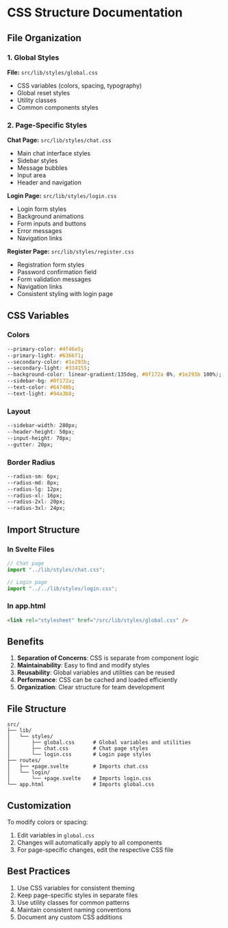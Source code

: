 # CSS Structure Documentation

## File Organization

### 1. Global Styles
**File:** `src/lib/styles/global.css`
- CSS variables (colors, spacing, typography)
- Global reset styles
- Utility classes
- Common components styles

### 2. Page-Specific Styles
**Chat Page:** `src/lib/styles/chat.css`
- Main chat interface styles
- Sidebar styles
- Message bubbles
- Input area
- Header and navigation

**Login Page:** `src/lib/styles/login.css`
- Login form styles
- Background animations
- Form inputs and buttons
- Error messages
- Navigation links

**Register Page:** `src/lib/styles/register.css`
- Registration form styles
- Password confirmation field
- Form validation messages
- Navigation links
- Consistent styling with login page

## CSS Variables

### Colors
```css
--primary-color: #4f46e5;
--primary-light: #6366f1;
--secondary-color: #1e293b;
--secondary-light: #334155;
--background-color: linear-gradient(135deg, #0f172a 0%, #1e293b 100%);
--sidebar-bg: #0f172a;
--text-color: #64748b;
--text-light: #94a3b8;
```

### Layout
```css
--sidebar-width: 280px;
--header-height: 50px;
--input-height: 70px;
--gutter: 20px;
```

### Border Radius
```css
--radius-sm: 6px;
--radius-md: 8px;
--radius-lg: 12px;
--radius-xl: 16px;
--radius-2xl: 20px;
--radius-3xl: 24px;
```

## Import Structure

### In Svelte Files
```javascript
// Chat page
import "../lib/styles/chat.css";

// Login page  
import "../../lib/styles/login.css";
```

### In app.html
```html
<link rel="stylesheet" href="/src/lib/styles/global.css" />
```

## Benefits

1. **Separation of Concerns**: CSS is separate from component logic
2. **Maintainability**: Easy to find and modify styles
3. **Reusability**: Global variables and utilities can be reused
4. **Performance**: CSS can be cached and loaded efficiently
5. **Organization**: Clear structure for team development

## File Structure
```
src/
├── lib/
│   └── styles/
│       ├── global.css      # Global variables and utilities
│       ├── chat.css        # Chat page styles
│       └── login.css       # Login page styles
├── routes/
│   ├── +page.svelte        # Imports chat.css
│   └── login/
│       └── +page.svelte    # Imports login.css
└── app.html                # Imports global.css
```

## Customization

To modify colors or spacing:
1. Edit variables in `global.css`
2. Changes will automatically apply to all components
3. For page-specific changes, edit the respective CSS file

## Best Practices

1. Use CSS variables for consistent theming
2. Keep page-specific styles in separate files
3. Use utility classes for common patterns
4. Maintain consistent naming conventions
5. Document any custom CSS additions